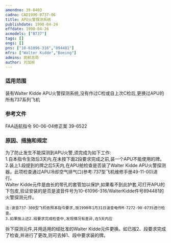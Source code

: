 ```yaml
---
amendno: 39-0403  
cadno: CAD1990-B737-06  
title: APU火警探测系统  
publishdate: 1990-04-24  
effdate: 1990-04-26  
acmodels: ["B737"]  
tags: []  
engs: []  
pns: ["10-61096-316","894481"]  
mfrs: ["Walter Kidde","Boeing"]  
admins: 民航总局  
author: 刘加祯  
---
```

  
### 适用范围  
装有Walter Kidde APU火警探测系统,没有作过C检或自上次C检后,更换过APU的所有737系列飞机  
  
<!--more-->  
### 参考文件  
  FAA适航指令 90-06-04修正案 39-6522  
  
### 原因、措施和规定 
为了防止发生不能探测到APU火警,须完成为如下工作:  
    1.自本指令生效后3天内,在未按下面2段要求完成之前,装一个APU不能使用的牌。  
    2.装上1.段提到的牌之后5天内,在APU舱检查是否装了Walter Kidde APU火警探测器。此项检查通过APU冷却空气排气口(参考:737型飞机维修手册49-11-00)进行。  
    Walter Kidde元件是由长的带孔的套管加以保护,如果看不到此护套,可打开APU的下包皮,验证安装的是否是波音件号为10-61096-316/WalterKidde件号894481的火警探测元件。  
  
    注:波音737-300型飞机依照本指令要求,按1990年1月31日波音电传M-7272-90-0735进行检查。  
    3.如果按上述2.段要求完成检查中,发现情况有差异,在5天内应  
  
拆下探测元件,并用适用的经批准的Walter Kidde元件更换。如已按2、段要求完成了检查,并进行了更改,则可去掉1、段中要求装的牌。  
